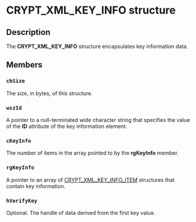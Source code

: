 # CRYPT_XML_KEY_INFO structure

## Description

The **CRYPT_XML_KEY_INFO** structure encapsulates key information data.

## Members

### `cbSize`

The size, in bytes, of this structure.

### `wszId`

A pointer to a null-terminated wide character string that specifies the value of the **ID** attribute of the key information element.

### `cKeyInfo`

The number of items in the array pointed to by the **rgKeyInfo** member.

### `rgKeyInfo`

A pointer to an array of [CRYPT_XML_KEY_INFO_ITEM](https://learn.microsoft.com/windows/desktop/api/cryptxml/ns-cryptxml-crypt_xml_key_info_item) structures that contain key information.

### `hVerifyKey`

Optional. The handle of data derived from the first key value.